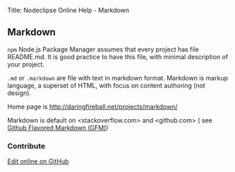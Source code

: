 Title:  Nodeclipse Online Help - Markdown  

## Markdown

`npm` Node.js Package Manager assumes that every project has file README.md. It is good practice to have this file,
with minimal description of your project.

`.md` or `.markdown` are file with text in markdown format.
Markdown is markup language, a superset of HTML, with focus on content authoring (not design).

Home page is <http://daringfireball.net/projects/markdown/>

Markdown is default on <stackoverflow.com> and <github.com>
 ( see [Github Flavored Markdown (GFM)](.github-flavored-markdown.md.html))
 
### Contribute

<a href="https://github.com/Nodeclipse/nodeclipse-1/blob/master/org.nodeclipse.help/contents/markdown.md" target="_blank">Edit online on GitHub</a>
 